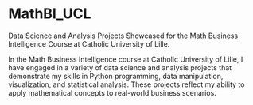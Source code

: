 # MathBI_UCL
Data Science and Analysis Projects Showcased for the Math Business Intelligence Course at Catholic University of Lille.

In the Math Business Intelligence course at Catholic University of Lille, I have engaged in a variety of data science and analysis projects that demonstrate my skills in Python programming, data manipulation, visualization, and statistical analysis. These projects reflect my ability to apply mathematical concepts to real-world business scenarios. 
